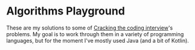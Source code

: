 # Algorithms Playground

These are my solutions to some of [Cracking the coding interview](https://www.amazon.com/Cracking-Coding-Interview-Programming-Questions/dp/0984782850/ref=sr_1_2?ie=UTF8&qid=1524499146&sr=8-2&keywords=cracking+the+coding+interviews)'s problems. My goal is to work through them in a variety of programming languages, but for the moment I've mostly used Java (and a bit of Kotlin).
